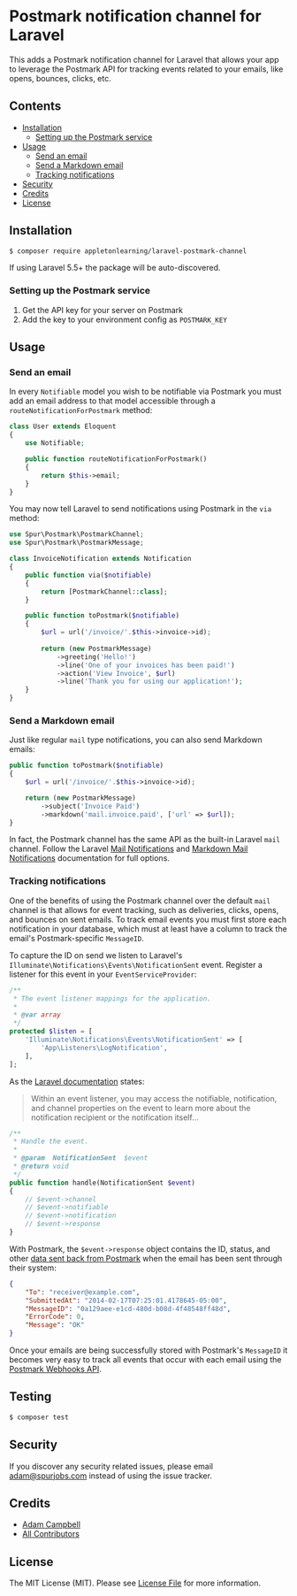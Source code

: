 # Postmark notification channel for Laravel

This adds a Postmark notification channel for Laravel that allows your app to leverage the Postmark API for tracking events related to your emails, like opens, bounces, clicks, etc.

## Contents

- [Installation](#installation)
    - [Setting up the Postmark service](#setting-up-the-Postmark-service)
- [Usage](#usage)
    - [Send an email](#send-an-email)
    - [Send a Markdown email](#send-a-markdown-email)
    - [Tracking notifications](#tracking-notifications)
- [Security](#security)
- [Credits](#credits)
- [License](#license)


## Installation

```bash
$ composer require appletonlearning/laravel-postmark-channel
```

If using Laravel 5.5+ the package will be auto-discovered.

### Setting up the Postmark service

1. Get the API key for your server on Postmark
2. Add the key to your environment config as `POSTMARK_KEY`

## Usage

### Send an email

In every `Notifiable` model you wish to be notifiable via Postmark you must add an email address to that model accessible through a `routeNotificationForPostmark` method:
```php
class User extends Eloquent
{
    use Notifiable;

    public function routeNotificationForPostmark()
    {
        return $this->email;
    }
}
```
You may now tell Laravel to send notifications using Postmark in the `via` method:
```php
use Spur\Postmark\PostmarkChannel;
use Spur\Postmark\PostmarkMessage;

class InvoiceNotification extends Notification
{
    public function via($notifiable)
    {
        return [PostmarkChannel::class];
    }

    public function toPostmark($notifiable)
    {
    	$url = url('/invoice/'.$this->invoice->id);
    
        return (new PostmarkMessage)
            ->greeting('Hello!')
            ->line('One of your invoices has been paid!')
            ->action('View Invoice', $url)
            ->line('Thank you for using our application!');
    }
}
```

### Send a Markdown email

Just like regular `mail` type notifications, you can also send Markdown emails:
```php
public function toPostmark($notifiable)
{
    $url = url('/invoice/'.$this->invoice->id);

    return (new PostmarkMessage)
        ->subject('Invoice Paid')
        ->markdown('mail.invoice.paid', ['url' => $url]);
}
```
In fact, the Postmark channel has the same API as the built-in Laravel `mail` channel. Follow the Laravel [Mail Notifications](https://laravel.com/docs/master/notifications#mail-notifications) and [Markdown Mail Notifications](https://laravel.com/docs/master/notifications#markdown-mail-notifications) documentation for full options.

### Tracking notifications

One of the benefits of using the Postmark channel over the default `mail` channel is that allows for event tracking, such as deliveries, clicks, opens, and bounces on sent emails. To track email events you must first store each notification in your database, which must at least have a column to track the email's Postmark-specific `MessageID`.

To capture the ID on send we listen to Laravel's `Illuminate\Notifications\Events\NotificationSent` event. Register a listener for this event in your `EventServiceProvider`:

```php
/**
 * The event listener mappings for the application.
 *
 * @var array
 */
protected $listen = [
    'Illuminate\Notifications\Events\NotificationSent' => [
        'App\Listeners\LogNotification',
    ],
];
```

As the [Laravel documentation](https://laravel.com/docs/master/notifications#notification-events) states:
> Within an event listener, you may access the notifiable, notification, and channel properties on the event to learn more about the notification recipient or the notification itself...

```php
/**
 * Handle the event.
 *
 * @param  NotificationSent  $event
 * @return void
 */
public function handle(NotificationSent $event)
{
    // $event->channel
    // $event->notifiable
    // $event->notification
    // $event->response
}
```
With Postmark, the `$event->response` object contains the ID, status, and other [data sent back from Postmark](https://postmarkapp.com/developer/api/email-api) when the email has been sent through their system:
```json
{
    "To": "receiver@example.com",
    "SubmittedAt": "2014-02-17T07:25:01.4178645-05:00",
    "MessageID": "0a129aee-e1cd-480d-b08d-4f48548ff48d",
    "ErrorCode": 0,
    "Message": "OK"
}
```

Once your emails are being successfully stored with Postmark's `MessageID` it becomes very easy to track all events that occur with each email using the [Postmark Webhooks API](https://postmarkapp.com/developer/webhooks/webhooks-overview).

## Testing

``` bash
$ composer test
```

## Security

If you discover any security related issues, please email adam@spurjobs.com instead of using the issue tracker.

## Credits

- [Adam Campbell](https://github.com/hotmeteor)
- [All Contributors](../../contributors)

## License

The MIT License (MIT). Please see [License File](LICENSE.md) for more information.
